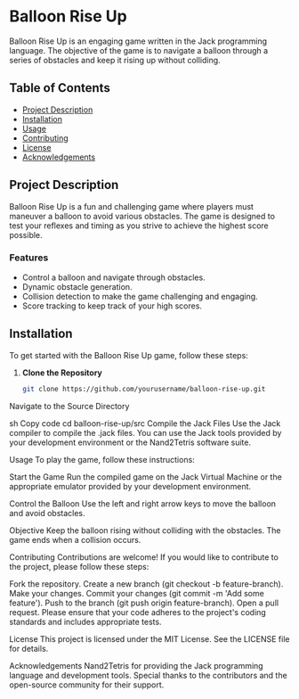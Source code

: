 # Balloon Rise Up

Balloon Rise Up is an engaging game written in the Jack programming language. The objective of the game is to navigate a balloon through a series of obstacles and keep it rising up without colliding.

## Table of Contents
- [Project Description](#project-description)
- [Installation](#installation)
- [Usage](#usage)
- [Contributing](#contributing)
- [License](#license)
- [Acknowledgements](#acknowledgements)

## Project Description
Balloon Rise Up is a fun and challenging game where players must maneuver a balloon to avoid various obstacles. The game is designed to test your reflexes and timing as you strive to achieve the highest score possible.

### Features
- Control a balloon and navigate through obstacles.
- Dynamic obstacle generation.
- Collision detection to make the game challenging and engaging.
- Score tracking to keep track of your high scores.

## Installation
To get started with the Balloon Rise Up game, follow these steps:

1. **Clone the Repository**
   ```sh
   git clone https://github.com/yourusername/balloon-rise-up.git
Navigate to the Source Directory

sh
Copy code
cd balloon-rise-up/src
Compile the Jack Files
Use the Jack compiler to compile the .jack files. You can use the Jack tools provided by your development environment or the Nand2Tetris software suite.

Usage
To play the game, follow these instructions:

Start the Game
Run the compiled game on the Jack Virtual Machine or the appropriate emulator provided by your development environment.

Control the Balloon
Use the left and right arrow keys to move the balloon and avoid obstacles.

Objective
Keep the balloon rising without colliding with the obstacles. The game ends when a collision occurs.

Contributing
Contributions are welcome! If you would like to contribute to the project, please follow these steps:

Fork the repository.
Create a new branch (git checkout -b feature-branch).
Make your changes.
Commit your changes (git commit -m 'Add some feature').
Push to the branch (git push origin feature-branch).
Open a pull request.
Please ensure that your code adheres to the project's coding standards and includes appropriate tests.

License
This project is licensed under the MIT License. See the LICENSE file for details.

Acknowledgements
Nand2Tetris for providing the Jack programming language and development tools.
Special thanks to the contributors and the open-source community for their support.
